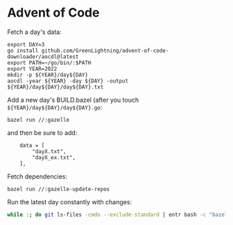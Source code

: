 Advent of Code 
==============

Fetch a day's data:
```
export DAY=3
go install github.com/GreenLightning/advent-of-code-downloader/aocdl@latest
export PATH=~/go/bin/:$PATH
export YEAR=2022
mkdir -p ${YEAR}/day${DAY}
aocdl -year ${YEAR} -day ${DAY} -output ${YEAR}/day${DAY}/day${DAY}.txt
```

Add a new day's BUILD.bazel (after you touch `${YEAR}/day${DAY}/day${DAY}.go`:

```
bazel run //:gazelle
```

and then be sure to add:
```
    data = [
        "dayX.txt",
        "dayX_ex.txt",
    ],
```

Fetch dependencies:

```
bazel run //:gazelle-update-repos
```

Run the latest day constantly with changes:
```bash
while :; do git ls-files -cmdo --exclude-standard | entr bash -c "bazel run \$(bazel query 'kind(go.*binary,  '//...')' | tail -1)"; done
```
